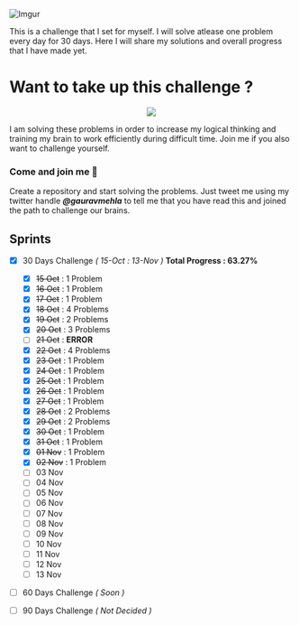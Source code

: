 ![Imgur](https://i.imgur.com/xc2K3tj.jpg)

This is a challenge that I set for myself. I will solve atlease one problem every day for 30 days. Here I will share my solutions and overall progress that I have made yet.

# Want to take up this challenge ? 

<p align="center">
  <img  src="https://i.pinimg.com/736x/01/3d/35/013d359e116d291e21dd00e89ae1d5b9--challenge-accepted-the-challenge.jpg">
</p>

I am solving these problems in order to increase my logical thinking and training my brain to work efficiently during difficult time. Join me if you also want to challenge yourself.

### Come and join me 👋
Create a repository and start solving the problems. Just tweet me using my twitter handle _**@gauravmehla**_ to tell me that you have read this and joined the path to challenge our brains.

## Sprints

- [x] 30 Days Challenge _( 15-Oct : 13-Nov )_ **Total Progress : 63.27%**
  - [x] ~~15 Oct~~  : 1 Problem
  - [x] ~~16 Oct~~  : 1 Problem
  - [x] ~~17 Oct~~  : 1 Problem
  - [x] ~~18 Oct~~  : 4 Problems
  - [x] ~~19 Oct~~  : 2 Problems
  - [x] ~~20 Oct~~  : 3 Problems
  - [ ] ~~21 Oct~~  : **ERROR**
  - [x] ~~22 Oct~~  : 4 Problems
  - [x] ~~23 Oct~~  : 1 Problem
  - [x] ~~24 Oct~~  : 1 Problem
  - [x] ~~25 Oct~~  : 1 Problem
  - [x] ~~26 Oct~~  : 1 Problem
  - [x] ~~27 Oct~~  : 1 Problem
  - [x] ~~28 Oct~~  : 2 Problems
  - [x] ~~29 Oct~~  : 2 Problems
  - [x] ~~30 Oct~~  : 1 Problem
  - [x] ~~31 Oct~~  : 1 Problem
  - [x] ~~01 Nov~~  : 1 Problem
  - [x] ~~02 Nov~~  : 1 Problem
  - [ ] 03 Nov
  - [ ] 04 Nov
  - [ ] 05 Nov
  - [ ] 06 Nov
  - [ ] 07 Nov
  - [ ] 08 Nov
  - [ ] 09 Nov
  - [ ] 10 Nov
  - [ ] 11 Nov
  - [ ] 12 Nov
  - [ ] 13 Nov
  
- [ ] 60 Days Challenge _( Soon )_

- [ ] 90 Days Challenge _( Not Decided )_
